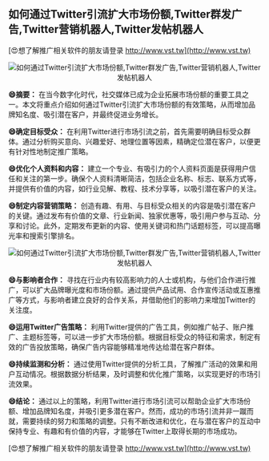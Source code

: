 ## **如何通过Twitter引流扩大市场份额,Twitter群发广告,Twitter营销机器人,Twitter发帖机器人**

[😍想了解推广相关软件的朋友请登录 http://www.vst.tw](http://www.vst.tw)

 <center><img src="https://vst.tw/MP4/tuiguang/png/7.png" alt="如何通过Twitter引流扩大市场份额,Twitter群发广告,Twitter营销机器人,Twitter发帖机器人"></center>

**😄摘要：**
在当今数字化时代，社交媒体已成为企业拓展市场份额的重要工具之一。本文将重点介绍如何通过Twitter引流扩大市场份额的有效策略，从而增加品牌知名度、吸引潜在客户，并最终促进业务增长。

**😄确定目标受众：**
在利用Twitter进行市场引流之前，首先需要明确目标受众群体。通过分析购买意向、兴趣爱好、地理位置等因素，精确定位潜在客户，以便更有针对性地制定推广策略。

**😄优化个人资料和内容：**
建立一个专业、有吸引力的个人资料页面是获得用户信任和关注的第一步。确保个人资料清晰简洁，包括企业名称、标志、联系方式等，并提供有价值的内容，如行业见解、教程、技术分享等，以吸引潜在客户的关注。

**😄制定内容营销策略：**
创造有趣、有用、与目标受众相关的内容是吸引潜在客户的关键。通过发布有价值的文章、行业新闻、独家优惠等，吸引用户参与互动、分享和讨论。此外，定期发布更新的内容、使用关键词和热门话题标签，可以提高曝光率和搜索引擎排名。

 <center><img src="https://vst.tw/MP4/tuiguang/png/8.png" alt="如何通过Twitter引流扩大市场份额,Twitter群发广告,Twitter营销机器人,Twitter发帖机器人"></center>

**😄与影响者合作：**
寻找在行业内有较高影响力的人士或机构，与他们合作进行推广，可以扩大品牌曝光度和市场份额。通过提供产品试用、合作宣传活动或互惠推广等方式，与影响者建立良好的合作关系，并借助他们的影响力来增加Twitter的关注度。

**😄运用Twitter广告策略：**
利用Twitter提供的广告工具，例如推广帖子、账户推广、主题标签等，可以进一步扩大市场份额。根据目标受众的特征和需求，制定有效的广告投放策略，确保广告内容能够精准地传达给潜在客户群体。

**😄持续监测和分析：**
通过使用Twitter提供的分析工具，了解推广活动的效果和用户互动情况。根据数据分析结果，及时调整和优化推广策略，以实现更好的市场引流效果。

**😄结论：**
通过以上的策略，利用Twitter进行市场引流可以帮助企业扩大市场份额、增加品牌知名度，并吸引更多潜在客户。然而，成功的市场引流并非一蹴而就，需要持续的努力和策略的调整。只有不断改进和优化，在与潜在客户的互动中保持专业、有趣和有价值的内容，才能够在Twitter上取得长期的市场成功。

[😍想了解推广相关软件的朋友请登录 http://www.vst.tw](http://www.vst.tw)



